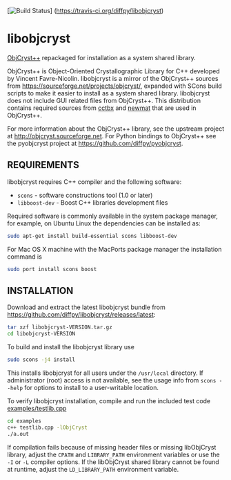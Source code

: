[![Build Status](https://travis-ci.org/diffpy/libobjcryst.svg?branch=master)]
(https://travis-ci.org/diffpy/libobjcryst)

# libobjcryst

[ObjCryst++](http://objcryst.sourceforge.net) repackaged
for installation as a system shared library.

ObjCryst++ is Object-Oriented Crystallographic Library for C++ developed
by Vincent Favre-Nicolin.  libobjcryst is a mirror of the
ObjCryst++ sources from https://sourceforge.net/projects/objcryst/,
expanded with SCons build scripts to make it easier to install as
a system shared library.  libobjcryst does not include GUI related
files from ObjCryst++.  This distribution contains required
sources from [cctbx](http://cctbx.sourceforge.net/current/) and
[newmat](http://www.robertnz.net/nm_intro.htm) that are used in
ObjCryst++.

For more information about the ObjCryst++ library, see the upstream project at
http://objcryst.sourceforge.net.  For Python bindings to ObjCryst++ see the
pyobjcryst project at https://github.com/diffpy/pyobjcryst.


## REQUIREMENTS

libobjcryst requires C++ compiler and the following software:

* `scons` - software constructions tool (1.0 or later)
* `libboost-dev` - Boost C++ libraries development files

Required software is commonly available in the system package manager,
for example, on Ubuntu Linux the dependencies can be installed as:

```sh
sudo apt-get install build-essential scons libboost-dev
```

For Mac OS X machine with the MacPorts package manager the installation
command is

```sh
sudo port install scons boost
```


## INSTALLATION

Download and extract the latest libobjcryst bundle from
https://github.com/diffpy/libobjcryst/releases/latest:

```sh
tar xzf libobjcryst-VERSION.tar.gz
cd libobjcryst-VERSION
```

To build and install the libobjcryst library use

```sh
sudo scons -j4 install
```

This installs libobjcryst for all users under the `/usr/local` directory.
If administrator (root) access is not available, see the usage info from
`scons --help` for options to install to a user-writable location.

To verify libobjcryst installation, compile and run the included
test code [examples/testlib.cpp](examples/testlib.cpp)

```sh
cd examples
c++ testlib.cpp -lObjCryst
./a.out
```

If compilation fails because of missing header files or missing libObjCryst
library, adjust the `CPATH` and `LIBRARY_PATH` environment variables or
use the `-I` or `-L` compiler options.  If the libObjCryst shared library
cannot be found at runtime, adjust the `LD_LIBRARY_PATH` environment variable.
